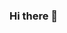 ### Hi there 👋

<!--
**Anthony-Rosario/Anthony-Rosario** is a ✨ _special_ ✨ repository because its `README.md` (this file) appears on your GitHub profile.

Here are some ideas to get you started:
[![Anthony's GitHub stats](https://github-readme-stats.vercel.app/api?username=anthony-rosario)](https://github.com/anuraghazra/github-readme-stats)


- 🔭 I’m currently working on ...
- 🌱 I’m currently learning ...
- 👯 I’m looking to collaborate on ...
- 🤔 I’m looking for help with ...
- 💬 Ask me about ...
- 📫 How to reach me: ...
- 😄 Pronouns: ...
- ⚡ Fun fact: ...
-->
